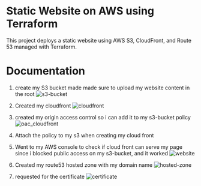 # Static Website on AWS using Terraform

This project deploys a static website using AWS S3, CloudFront, and Route 53 managed with Terraform.

# Documentation

1. create my S3 bucket made made sure to upload my website content in the root
   ![s3-bucket](Screenshot%202024-06-28%20at%207.51.32%E2%80%AFPM.png)
2. Created my cloudfront ![cloudfront](Screenshot%202024-06-28%20at%207.51.55%E2%80%AFPM.png)
3. created my origin access control so i can add it to my s3-bucket policy
   ![oac_cloudfront](Screenshot%202024-06-28%20at%207.51.55%E2%80%AFPM.png)
4. Attach the policy to my s3 when creating my cloud front
5. Went to my AWS console to check if cloud front can serve my page since i blocked public access on my s3-bucket, and it worked
   ![website](Screenshot%202024-05-09%20at%209.36.13%E2%80%AFPM.png)
6. Created my route53 hosted zone with my domain name
   ![hosted-zone](Screenshot%202024-06-28%20at%208.08.36%E2%80%AFPM.png)

7. requested for the certificate
   ![certificate](Screenshot%202024-06-28%20at%208.09.10%E2%80%AFPM.png)
